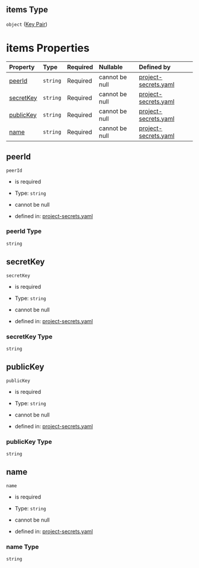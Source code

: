## items Type

`object` ([Key Pair](project-secrets-properties-key-pairs-key-pair.md))

# items Properties

| Property                | Type     | Required | Nullable       | Defined by                                                                                                                                                                                       |
| :---------------------- | :------- | :------- | :------------- | :----------------------------------------------------------------------------------------------------------------------------------------------------------------------------------------------- |
| [peerId](#peerid)       | `string` | Required | cannot be null | [project-secrets.yaml](project-secrets-properties-key-pairs-key-pair-properties-peerid.md "https://fluence.dev/schemas/project-secrets.yaml#/properties/keyPairs/items/properties/peerId")       |
| [secretKey](#secretkey) | `string` | Required | cannot be null | [project-secrets.yaml](project-secrets-properties-key-pairs-key-pair-properties-secretkey.md "https://fluence.dev/schemas/project-secrets.yaml#/properties/keyPairs/items/properties/secretKey") |
| [publicKey](#publickey) | `string` | Required | cannot be null | [project-secrets.yaml](project-secrets-properties-key-pairs-key-pair-properties-publickey.md "https://fluence.dev/schemas/project-secrets.yaml#/properties/keyPairs/items/properties/publicKey") |
| [name](#name)           | `string` | Required | cannot be null | [project-secrets.yaml](project-secrets-properties-key-pairs-key-pair-properties-name.md "https://fluence.dev/schemas/project-secrets.yaml#/properties/keyPairs/items/properties/name")           |

## peerId



`peerId`

*   is required

*   Type: `string`

*   cannot be null

*   defined in: [project-secrets.yaml](project-secrets-properties-key-pairs-key-pair-properties-peerid.md "https://fluence.dev/schemas/project-secrets.yaml#/properties/keyPairs/items/properties/peerId")

### peerId Type

`string`

## secretKey



`secretKey`

*   is required

*   Type: `string`

*   cannot be null

*   defined in: [project-secrets.yaml](project-secrets-properties-key-pairs-key-pair-properties-secretkey.md "https://fluence.dev/schemas/project-secrets.yaml#/properties/keyPairs/items/properties/secretKey")

### secretKey Type

`string`

## publicKey



`publicKey`

*   is required

*   Type: `string`

*   cannot be null

*   defined in: [project-secrets.yaml](project-secrets-properties-key-pairs-key-pair-properties-publickey.md "https://fluence.dev/schemas/project-secrets.yaml#/properties/keyPairs/items/properties/publicKey")

### publicKey Type

`string`

## name



`name`

*   is required

*   Type: `string`

*   cannot be null

*   defined in: [project-secrets.yaml](project-secrets-properties-key-pairs-key-pair-properties-name.md "https://fluence.dev/schemas/project-secrets.yaml#/properties/keyPairs/items/properties/name")

### name Type

`string`
